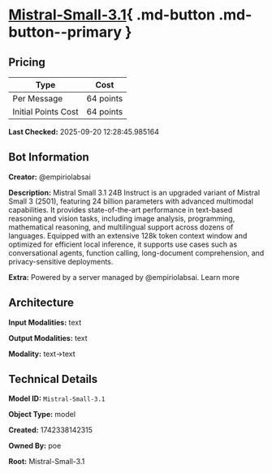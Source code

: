 # [Mistral-Small-3.1](https://poe.com/Mistral-Small-3.1){ .md-button .md-button--primary }

## Pricing

| Type | Cost |
|------|------|
| Per Message | 64 points |
| Initial Points Cost | 64 points |

**Last Checked:** 2025-09-20 12:28:45.985164


## Bot Information

**Creator:** @empiriolabsai

**Description:** Mistral Small 3.1 24B Instruct is an upgraded variant of Mistral Small 3 (2501), featuring 24 billion parameters with advanced multimodal capabilities. It provides state-of-the-art performance in text-based reasoning and vision tasks, including image analysis, programming, mathematical reasoning, and multilingual support across dozens of languages. Equipped with an extensive 128k token context window and optimized for efficient local inference, it supports use cases such as conversational agents, function calling, long-document comprehension, and privacy-sensitive deployments.

**Extra:** Powered by a server managed by @empiriolabsai. Learn more


## Architecture

**Input Modalities:** text

**Output Modalities:** text

**Modality:** text->text


## Technical Details

**Model ID:** `Mistral-Small-3.1`

**Object Type:** model

**Created:** 1742338142315

**Owned By:** poe

**Root:** Mistral-Small-3.1
